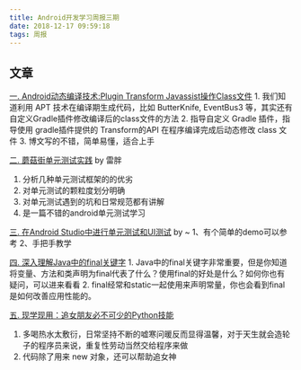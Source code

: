 ```yaml
---
title: Android开发学习周报三期
date: 2018-12-17 09:59:18
tags: 周报
---
```

## 文章
[一. Android动态编译技术:Plugin Transform Javassist操作Class文件](https://blog.csdn.net/yulong0809/article/details/77752098)
1. 我们知道利用 APT 技术在编译期生成代码，比如 ButterKnife, EventBus3 等，其实还有自定义Gradle插件修改编译后的class文件的方法
2. 指导自定义 Gradle 插件，指导使用 gradle插件提供的 Transform的API 在程序编译完成后动态修改 class 文件
3. 博文写的不错，简单易懂，适合上手

<!--more-->

[二. 蘑菇街单元测试实践](https://www.jianshu.com/p/9f7a992fe9ec)
by 雷胖
1. 分析几种单元测试框架的的优劣
2. 对单元测试的颗粒度划分明确
3. 对单元测试遇到的坑和日常规范都有讲解    
4. 是一篇不错的android单元测试学习


[三. 在Android Studio中进行单元测试和UI测试](https://www.jianshu.com/p/03118c11c199)
by ~
1、有个简单的demo可以参考
2、手把手教学


[四. 深入理解Java中的final关键字](http://www.importnew.com/7553.html)
1. Java中的final关键字非常重要，但是你知道将变量、方法和类声明为final代表了什么？使用final的好处是什么？如何你也有疑问，可以进来看看
2. final经常和static一起使用来声明常量，你也会看到final是如何改善应用性能的。



[五. 现学现用：追女朋友必不可少的Python技能](https://mp.weixin.qq.com/s?__biz=MzI4NTA1MDEwNg==&mid=2650772997&idx=1&sn=1170646b896d5c1fc77a2f4ca3a3e5cb&chksm=f3f92390c48eaa86a6c801f6ba7273256226934e24af18e3ac11bd06383c96a6e85fc93cf49b&scene=21#wechat_redirect)
1. 多喝热水太敷衍，日常坚持不断的嘘寒问暖反而显得温馨，对于天生就会造轮子的程序员来说，重复性劳动当然交给程序来做
2. 代码除了用来 new 对象，还可以帮助追女神
